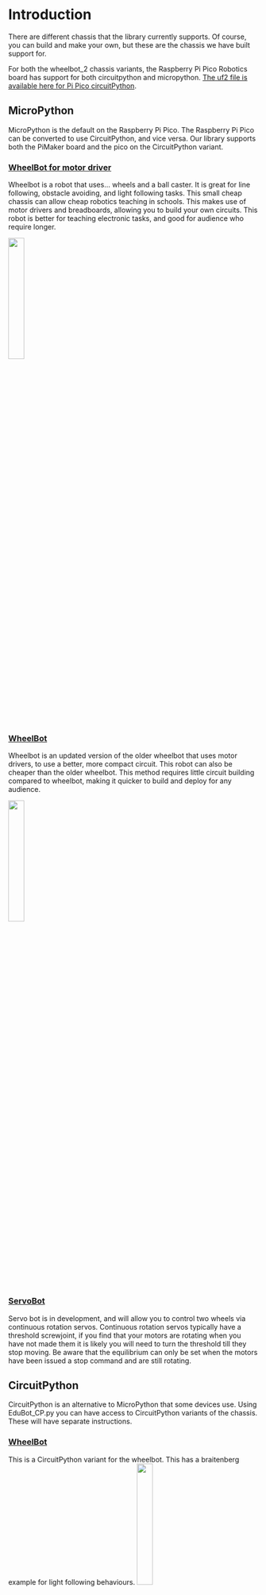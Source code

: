 # Introduction

There are different chassis that the library currently supports. Of course, you can build and make your own, but these are the chassis we have built support for.

For both the wheelbot_2 chassis variants, the Raspberry Pi Pico Robotics board has support for both circuitpython and micropython. [The uf2 file is available here for Pi Pico circuitPython](https://raw.githubusercontent.com/shepai/OpenEduBot/main/Assets/adafruit-circuitpython-cytron_maker_pi_rp2040-en_GB-7.3.2.uf2).

## MicroPython
MicroPython is the default on the Raspberry Pi Pico. The Raspberry Pi Pico can be converted to use CircuitPython, and vice versa. Our library supports both the PiMaker board and the pico on the CircuitPython variant.

### [WheelBot for motor driver](https://github.com/shepai/OpenEduBot/tree/main/Instructions%20and%20code/WheelBot_old)
Wheelbot is a robot that uses... wheels and a ball caster. It is  great for line following, obstacle avoiding, and light following tasks. This small cheap chassis can allow cheap robotics teaching in schools. This makes use of motor drivers and breadboards, allowing you to build your own circuits. This robot is better for teaching electronic tasks, and good for audience who require longer.

<img src="https://raw.githubusercontent.com/shepai/OpenEduBot/main/Assets/wheelBot.jpg" width="25%" >

### [WheelBot](https://github.com/shepai/OpenEduBot/tree/main/Instructions%20and%20code/WheelBot)
Wheelbot is an updated version of the older wheelbot that uses motor drivers, to use a better, more compact circuit. This robot can also be cheaper than the older wheelbot. This method requires little circuit building compared to wheelbot, making it quicker to build and deploy for any audience.

<img src="https://raw.githubusercontent.com/shepai/OpenEduBot/main/Assets/291091183_407439234666715_8003499927750599944_n.jpg" width="25%" >

### [ServoBot](https://github.com/shepai/OpenEduBot/tree/main/Instructions%20and%20code/ServoBot)
Servo bot is in development, and will allow you to control two wheels via continuous rotation servos. Continuous rotation servos typically have a threshold screwjoint, if you find that your motors are rotating when you have not made them it is likely you will need to turn the threshold till they stop moving. Be aware that the equilibrium can only be set when the motors have been issued a stop command and are still rotating.


## CircuitPython

CircuitPython is an alternative to MicroPython that some devices use. Using EduBot_CP.py you can have access to CircuitPython variants of the chassis. These will have separate instructions.

### [WheelBot](https://github.com/shepai/OpenEduBot/tree/main/Instructions%20and%20code/CircuitPython%20WheelBot)
This is a CircuitPython variant for the wheelbot. This has a braitenberg example for light following behaviours.
<img src="https://raw.githubusercontent.com/shepai/OpenEduBot/main/Assets/Robot.jpeg" width="25%" >

This is called in within the same way as the wheelbot_2, and you can also use this same tutorial on the micropython Pico variant. Make sure you install the uf2 file onto the Pico so that it is ready for circtuPython. The only difference is you will need to tell the object what the board type is:

```
from EduBot_CP import wheelBot_2

bot = wheelBot_2(board_type="pico")
```

## Controlling sensors
The different example codes come with their own sensor control. This section explains how you can use different sensors an interface with them.

### Photoresistor light sensors
The Photoresistor light sensor typically has 3 or 4 pins. The 3 pin variant is designed for digital reading. This will mean that the light detects on or off based on the light level crossing a threshold. The light threshold activation can be determined by rotating the screw in the blue box. With the 4 pin variant you have the choice between digital and analogue. Analogue is better at reading the intensity of light on a scale. This is ideal for light following robots.

<img src="https://raw.githubusercontent.com/shepai/OpenEduBot/main/Assets/sensor.jpg" width="20%" >

Within MicroPython we can call pins in using the machine library. We can then set a pin number using one of the GP#. Here we have pin 27 set to digital read and pin 26 set to analogue.

```
from machine import Pin,ADC

digital_pin=Pin(27,Pin.IN)
analog_pin=ADC(26)

print(digital_pin.value())
print(analog_pin.read_u16())
```

The above code will execute and print a digital reading of 1 or 0, depending on whether the sensor threshold is met. It will then output an analogue reading from the sensor connected to 26. This can be a very large and noisy value. You may want to see what the maximum and minimum values it can reach and divide down to a percentage scale of what it was. This is especially good when you are controlling motor speeds based off of light intensity.

Within CircuitPython the digital and analogue pins are separate libraries. We also must import board in order to get easy access to each pin. The following codes both use the same pins as the micropython code above.

```
import board
from analogio import AnalogIn

s1 = AnalogIn(board.GP26)

def get_voltage(pin):
    return (pin.value * 3.3)

print(get_intensity(s1))
```

For digital reading we use the digital library.

```
import board
from digitalio import DigitalInOut, Direction, Pull

s2 = DigitalInOut(board.GP27)
s2.direction = Direction.INPUT

print(s2.value)

```
